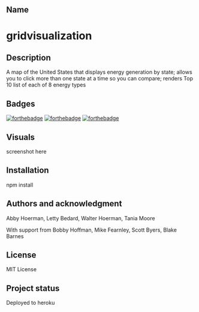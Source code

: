 
## Name

# gridvisualization

## Description

A map of the United States that displays energy generation by state; allows you to click more than one state at a time so you can compare; renders Top 10 list of each of 8 energy types

## Badges

[![forthebadge](https://forthebadge.com/images/badges/powered-by-electricity.svg)](https://forthebadge.com)
[![forthebadge](https://forthebadge.com/images/badges/uses-html.svg)](https://forthebadge.com)
[![forthebadge](https://forthebadge.com/images/badges/built-with-science.svg)](https://forthebadge.com)

## Visuals
screenshot here

## Installation

npm install


## Authors and acknowledgment
Abby Hoerman, Letty Bedard, Walter Hoerman, Tania Moore

With support from Bobby Hoffman, Mike Fearnley, Scott Byers, Blake Barnes

## License
MIT License

## Project status
Deployed to heroku

